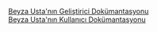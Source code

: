 [Beyza Usta'nın Geliştirici Dokümantasyonu](https://app.gitbook.com/invite/0nNe4flfDbAqvrnnExiy/YLbHHnhBXOTV3bGVXjPD)<br/>
[Beyza Usta'nın Kullanıcı Dokümantasyonu](https://app.gitbook.com/invite/0nNe4flfDbAqvrnnExiy/Y4uriNsk02veOIgJWWeA)<br/>
